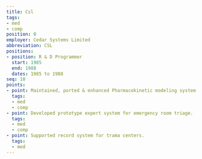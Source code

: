 ```yaml
---
title: Csl
tags:
- med
- comp
position: 0
employer: Cedar Systems Limited
abbreviation: CSL
positions:
- position: R & D Programmer
  start: 1985
  end: 1988
  dates: 1985 to 1988
seq: 10
points:
- point: Maintained, ported & enhanced Pharmacokinetic modeling system.
  tags:
  - med
  - comp
- point: Developed prototype expert system for emergency room triage.
  tags:
  - med
  - comp
- point: Supported record system for trama centers.
  tags:
  - med
---
```


